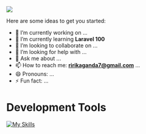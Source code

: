 
<img src="https://i.pinimg.com/originals/e1/85/18/e18518c6d24257c6fb02e3c95a862d85.gif"/>

Here are some ideas to get you started:

- 🔭 I’m currently working on ...
- 🌱 I’m currently learning **Laravel 100**
- 👯 I’m looking to collaborate on ...
- 🤔 I’m looking for help with ...
- 💬 Ask me about ...
- 📫 How to reach me: **ririkaganda7@gmail.com** ...
- 😄 Pronouns: ...
- ⚡ Fun fact: ...
<h1>Development Tools</h1>

[![My Skills](https://skillicons.dev/icons?i=js,html,css,wasm,vue,laravel,mysql,aws,php,babel,bootstrap,cs,cpp,git,github,gitlab,nodejs,postman,sass,sqlite,stackoverflow,vite,webpack)](https://skillicons.dev)
